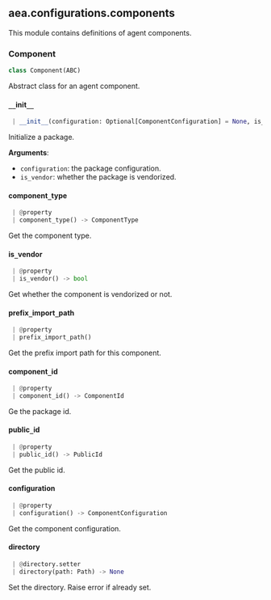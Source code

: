 <a name=".aea.configurations.components"></a>
## aea.configurations.components

This module contains definitions of agent components.

<a name=".aea.configurations.components.Component"></a>
### Component

```python
class Component(ABC)
```

Abstract class for an agent component.

<a name=".aea.configurations.components.Component.__init__"></a>
#### `__`init`__`

```python
 | __init__(configuration: Optional[ComponentConfiguration] = None, is_vendor: bool = False)
```

Initialize a package.

**Arguments**:

- `configuration`: the package configuration.
- `is_vendor`: whether the package is vendorized.

<a name=".aea.configurations.components.Component.component_type"></a>
#### component`_`type

```python
 | @property
 | component_type() -> ComponentType
```

Get the component type.

<a name=".aea.configurations.components.Component.is_vendor"></a>
#### is`_`vendor

```python
 | @property
 | is_vendor() -> bool
```

Get whether the component is vendorized or not.

<a name=".aea.configurations.components.Component.prefix_import_path"></a>
#### prefix`_`import`_`path

```python
 | @property
 | prefix_import_path()
```

Get the prefix import path for this component.

<a name=".aea.configurations.components.Component.component_id"></a>
#### component`_`id

```python
 | @property
 | component_id() -> ComponentId
```

Ge the package id.

<a name=".aea.configurations.components.Component.public_id"></a>
#### public`_`id

```python
 | @property
 | public_id() -> PublicId
```

Get the public id.

<a name=".aea.configurations.components.Component.configuration"></a>
#### configuration

```python
 | @property
 | configuration() -> ComponentConfiguration
```

Get the component configuration.

<a name=".aea.configurations.components.Component.directory"></a>
#### directory

```python
 | @directory.setter
 | directory(path: Path) -> None
```

Set the directory. Raise error if already set.

